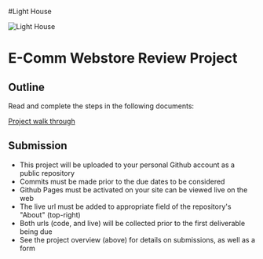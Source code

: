 #Light House

![Light House](https://user-images.githubusercontent.com/12351953/115706804-090acc80-a33c-11eb-84e3-57063a3a8d83.PNG)



# E-Comm Webstore Review Project

## Outline

Read and complete the steps in the following documents:




[Project walk through](https://www.notion.so/juneate/Project-Webstore-2d90ddb08fa44746966b255f800628997)


## Submission

- This project will be uploaded to your personal Github account as a public repository
- Commits must be made prior to the due dates to be considered
- Github Pages must be activated on your site can be viewed live on the web
- The live url must be added to appropriate field of the repository's "About" (top-right)
- Both urls (code, and live) will be collected prior to the first deliverable being due
- See the project overview (above) for details on submissions, as well as a form
